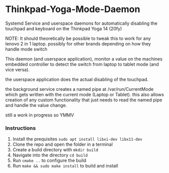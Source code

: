 # Thinkpad-Yoga-Mode-Daemon
Systemd Service and userspace daemons for automatically disabling the touchpad and keyboard on the Thinkpad Yoga 14 (20fy)

NOTE: It should theoretically be possible to tweak this to work for any lenovo 2 in 1 laptop. possibly for other brands depending on how they handle mode switch

This daemon (and userspace application), monitor a value on the machines embedded controller to detect the switch from laptop to tablet mode (and vice versa).

the userspace application does the actual disabling of the touchpad. 

the background service creates a named pipe at /var/run/CurrentMode which gets written with the current mode (Laptop or Tablet). this also allows creation of any custom functionality that just needs to read the named pipe and handle the value change.


still a work in progress so YMMV

### Instructions

1. Install the prequisites `sudo apt install libxi-dev libx11-dev`
2. Clone the repo and open the folder in a terminal
3. Create a build directory with `mkdir build`
4. Navigate into the directory `cd build`
5. Run `cmake ..` to configure the build
6. Run `make && sudo make install` to build and install